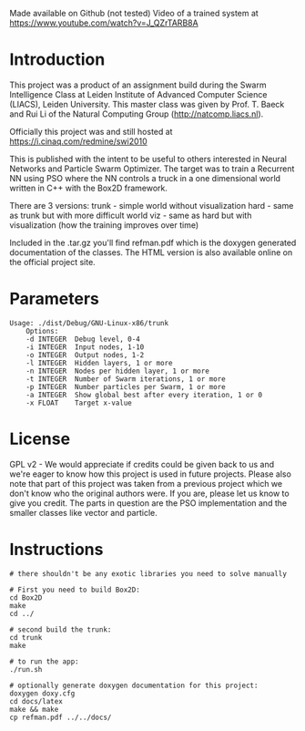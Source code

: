 Made available on Github (not tested)
Video of a trained system at https://www.youtube.com/watch?v=J_QZrTARB8A

Introduction
==

This project was a product of an assignment build during the Swarm Intelligence Class at Leiden Institute of Advanced Computer Science (LIACS), Leiden University. This master class was given by Prof. T. Baeck and Rui Li of the Natural Computing Group (http://natcomp.liacs.nl).

Officially this project was and still hosted at https://i.cinaq.com/redmine/swi2010

This is published with the intent to be useful to others interested in Neural Networks and Particle Swarm Optimizer. The target was to train a Recurrent NN using PSO where the NN controls a truck in a one dimensional world written in C++ with the Box2D framework.

There are 3 versions:
trunk - simple world without visualization
hard - same as trunk but with more difficult world
viz - same as hard but with visualization (how the training improves over time)

Included in the .tar.gz you'll find refman.pdf which is the doxygen generated documentation of the classes. The HTML version is also available online on the official project site.

Parameters
==
```
Usage: ./dist/Debug/GNU-Linux-x86/trunk
    Options:
    -d INTEGER  Debug level, 0-4
    -i INTEGER  Input nodes, 1-10
    -o INTEGER  Output nodes, 1-2
    -l INTEGER  Hidden layers, 1 or more
    -n INTEGER  Nodes per hidden layer, 1 or more
    -t INTEGER  Number of Swarm iterations, 1 or more
    -p INTEGER  Number particles per Swarm, 1 or more
    -a INTEGER  Show global best after every iteration, 1 or 0
    -x FLOAT    Target x-value
```

License
==
GPL v2 - We would appreciate if credits could be given back to us and we're eager to know how this project is used in future projects.
Please also note that part of this project was taken from a previous project which we don't know who the original authors were. If you are, please let us know to give you credit. The parts in question are the PSO implementation and the smaller classes like vector and particle.


Instructions
==

```
# there shouldn't be any exotic libraries you need to solve manually

# First you need to build Box2D:
cd Box2D
make
cd ../

# second build the trunk:
cd trunk
make

# to run the app:
./run.sh

# optionally generate doxygen documentation for this project:
doxygen doxy.cfg
cd docs/latex
make && make
cp refman.pdf ../../docs/
```
